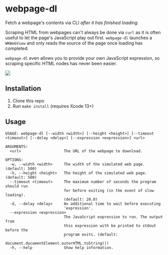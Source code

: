 # webpage-dl

Fetch a webpage's contents via CLI _after it has finished loading_.

Scraping HTML from webpages can't always be done via `curl` as it is often useful to let the page's JavaScript play out first. `webpage-dl` launches a `WKWebView` and only reads the source of the page once loading has completed.

`webpage-dl` even allows you to provide your own JavaScript expression, so scraping specific HTML nodes has never been easier.

<a href="https://github.com/maxchuquimia/webpage-dl/raw/master/Marketting/demo.gif" title="(click for HD version)">
    <img src="https://github.com/maxchuquimia/webpage-dl/raw/master/Marketting/demo-small.gif"/>
</a>
 

## Installation

1. Clone this repo
2. Run `make install` (requires Xcode 13+)

## Usage

```
USAGE: webpage-dl [--width <width>] [--height <height>] [--timeout <timeout>] [--delay <delay>] [--expression <expression>] <url>

ARGUMENTS:
  <url>                   The URL of the webpage to download.

OPTIONS:
  -w, --width <width>     The width of the simulated web page. (default: 500)
  -h, --height <height>   The height of the simulated web page. (default: 500)
  --timeout <timeout>     The maximum number of seconds the program should run
                          for before exiting (in the event of slow loading).
                          (default: 20.0)
  -d, --delay <delay>     An additional time to wait before executing
                          'expression'.
  --expression <expression>
                          The JavaScript expression to run. The output from
                          this expression with be printed to stdout before the
                          program exits. (default:
                          document.documentElement.outerHTML.toString())
  -h, --help              Show help information.
  ```
